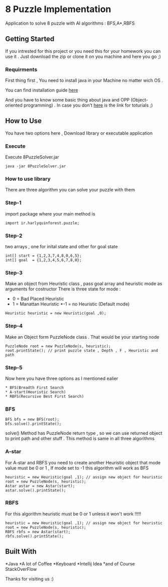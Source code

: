 # 8 Puzzle Implementation
Application to solve 8 puzzle with AI algorithms : BFS,A*,RBFS

## Getting Started
If you intrested for this project or you need this for your homework you can use it . 
Just download the zip or clone it on you machine and here you go ;)

### Requirments
First thing first , You need to install java in your Machine no matter wich OS .

You can find installation guide [here](https://lmgtfy.com/?q=how+to+install+java+)

And you have to know some basic thing about java and OPP (Object-oriented programming) . In case you don't [here](https://lmgtfy.com/?q=java+tutorial) is the link for toturials ;)


## How to Use

You have two options here , Download library or executable application 

### Execute
Execute 8PuzzleSolver.jar 
```
java -jar 8PuzzleSolver.jar
```

### How to use library
There are three algorithm you can solve your puzzle with them 

### Step-1
import package where your main method is
```
import ir.harlyquinforest.puzzle;
```
### Step-2
two arrays , one for inital state and other for goal state
```
int[] start = {1,2,3,7,4,8,0,6,5};
int[] goal  = {1,2,3,4,5,6,7,8,0};
```

### Step-3
Make an object from Heuristic class , pass goal array and heuristic mode as arguments for costructor
There is three state for mode :

* 0 = Bad Placed Heuristic
* 1 = Manattan Heuristic
*-1 = no Heuristic (Default mode)

```
Heuristic heuristic = new Heuristic(goal ,0);
```

### Step-4
Make an Object form PuzzleNode class . That would be your starting node
```
PuzzleNode root = new PuzzleNode(s, heuristic);
root.printState(); // print puzzle state , Depth , F , Heuristic and path
```

### Step-5
Now here you have three options as I mentioned ealier

	* BFS(Breadth First Search
	* A-start(Heuristic Search)
	* RBFS(Recursive Best First Search)

### BFS
```
BFS bfs = new BFS(root);
bfs.solve().printState();
```
solve() Method has PuzzleNode return type , so we can use returned object to print path and other stuff . This method is same in all three algorithms

### A-star
For A-star and RBFS you need to create another Heuristic object that mode value must be 0 or 1 , If mode set to -1 this algorithm will work as BFS
```
heuristic = new Heuristic(goal ,1); // assign new object for heuristic 
root = new PuzzleNode(s, heuristic);
Astar astar = new Astar(start);
astar.solve().printState();
```

### RBFS
For this algorithm heuristic must be 0 or 1 unless it won't work !!!!!
```
heuristic = new Heuristic(goal ,1); // assign new object for heuristic 
root = new PuzzleNode(s, heuristic);
RBFS rbfs = new Astar(start);
rbfs.solve().printState();
```

## Built With

*Java
*A lot of Coffee
*Keyboard
*Intellij Idea
*and of Course StackOverFlow

Thanks for visiting us :)


